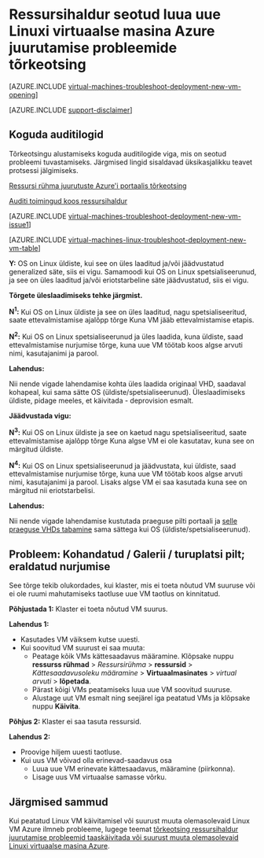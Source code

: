 <properties
   pageTitle="Linux VM juurutus-RM tõrkeotsing | Microsoft Azure'i"
   description="Ressursihaldur juurutamise probleemide tõrkeotsing, kui loote uue Linuxi virtuaalse masina Azure"
   services="virtual-machines-linux, azure-resource-manager"
   documentationCenter=""
   authors="JiangChen79"
   manager="felixwu"
   editor=""
   tags="top-support-issue, azure-resource-manager"/>

<tags
  ms.service="virtual-machines-linux"
  ms.workload="na"
  ms.tgt_pltfrm="vm-linux"
  ms.devlang="na"
  ms.topic="article"
  ms.date="09/09/2016"
  ms.author="cjiang"/>

# <a name="troubleshoot-resource-manager-deployment-issues-with-creating-a-new-linux-virtual-machine-in-azure"></a>Ressursihaldur seotud luua uue Linuxi virtuaalse masina Azure juurutamise probleemide tõrkeotsing

[AZURE.INCLUDE [virtual-machines-troubleshoot-deployment-new-vm-opening](../../includes/virtual-machines-troubleshoot-deployment-new-vm-opening-include.md)]

[AZURE.INCLUDE [support-disclaimer](../../includes/support-disclaimer.md)]

## <a name="collect-audit-logs"></a>Koguda auditilogid

Tõrkeotsingu alustamiseks koguda auditilogide viga, mis on seotud probleemi tuvastamiseks. Järgmised lingid sisaldavad üksikasjalikku teavet protsessi jälgimiseks.

[Ressursi rühma juurutuste Azure'i portaalis tõrkeotsing](../resource-manager-troubleshoot-deployments-portal.md)

[Auditi toimingud koos ressursihaldur](../resource-group-audit.md)

[AZURE.INCLUDE [virtual-machines-troubleshoot-deployment-new-vm-issue1](../../includes/virtual-machines-troubleshoot-deployment-new-vm-issue1-include.md)]

[AZURE.INCLUDE [virtual-machines-linux-troubleshoot-deployment-new-vm-table](../../includes/virtual-machines-linux-troubleshoot-deployment-new-vm-table.md)]

**Y:** OS on Linux üldiste, kui see on üles laaditud ja/või jäädvustatud generalized säte, siis ei vigu. Samamoodi kui OS on Linux spetsialiseerunud, ja see on üles laaditud ja/või eriotstarbeline säte jäädvustatud, siis ei vigu.

**Tõrgete üleslaadimiseks tehke järgmist.**

**N<sup>1</sup>:** Kui OS on Linux üldiste ja see on üles laaditud, nagu spetsialiseeritud, saate ettevalmistamise ajalõpp tõrge Kuna VM jääb ettevalmistamise etapis.

**N<sup>2</sup>:** Kui OS on Linux spetsialiseerunud ja üles laadida, kuna üldiste, saad ettevalmistamise nurjumise tõrge, kuna uue VM töötab koos algse arvuti nimi, kasutajanimi ja parool.

**Lahendus:**

Nii nende vigade lahendamise kohta üles laadida originaal VHD, saadaval kohapeal, kui sama sätte OS (üldiste/spetsialiseerunud). Üleslaadimiseks üldiste, pidage meeles, et käivitada - deprovision esmalt.

**Jäädvustada vigu:**

**N<sup>3</sup>:** Kui OS on Linux üldiste ja see on kaetud nagu spetsialiseeritud, saate ettevalmistamise ajalõpp tõrge Kuna algse VM ei ole kasutatav, kuna see on märgitud üldiste.

**N<sup>4</sup>:** Kui OS on Linux spetsialiseerunud ja jäädvustata, kui üldiste, saad ettevalmistamise nurjumise tõrge, kuna uue VM töötab koos algse arvuti nimi, kasutajanimi ja parool. Lisaks algse VM ei saa kasutada kuna see on märgitud nii eriotstarbelisi.

**Lahendus:**

Nii nende vigade lahendamise kustutada praeguse pilti portaali ja [selle praeguse VHDs tabamine](virtual-machines-linux-capture-image.md) sama sättega kui OS (üldiste/spetsialiseerunud).

## <a name="issue-custom-gallery-marketplace-image-allocation-failure"></a>Probleem: Kohandatud / Galerii / turuplatsi pilt; eraldatud nurjumise
See tõrge tekib olukordades, kui klaster, mis ei toeta nõutud VM suuruse või ei ole ruumi mahutamiseks taotluse uue VM taotlus on kinnitatud.

**Põhjustada 1:** Klaster ei toeta nõutud VM suurus.

**Lahendus 1:**

- Kasutades VM väiksem kutse uuesti.
- Kui soovitud VM suurust ei saa muuta:
  - Peatage kõik VMs kättesaadavus määramine.
  Klõpsake nuppu **ressurss rühmad** > *Ressursirühma* > **ressursid** > *Kättesaadavusoleku määramine* > **Virtuaalmasinates** > *virtual arvuti* > **lõpetada**.
  - Pärast kõigi VMs peatamiseks luua uue VM soovitud suuruse.
  - Alustage uut VM esmalt ning seejärel iga peatatud VMs ja klõpsake nuppu **Käivita**.

**Põhjus 2:** Klaster ei saa tasuta ressursid.

**Lahendus 2:**

- Proovige hiljem uuesti taotluse.
- Kui uus VM võivad olla erinevad-saadavus osa
  - Luua uue VM erinevate kättesaadavus, määramine (piirkonna).
  - Lisage uus VM virtuaalse samasse võrku.

## <a name="next-steps"></a>Järgmised sammud
Kui peatatud Linux VM käivitamisel või suurust muuta olemasolevaid Linux VM Azure ilmneb probleeme, lugege teemat [tõrkeotsing ressursihaldur juurutamise probleemid taaskäivitada või suurust muuta olemasolevaid Linuxi virtuaalse masina Azure](virtual-machines-linux-restart-resize-error-troubleshooting.md).

